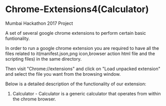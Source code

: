 # Chrome-Extensions4(Calculator)

Mumbai Hackathon 2017 Project


A set of several google chrome extensions to perform certain basic funtionality.


In order to run a google chrome extension you are required to have all the files related to it(manifest.json,png icon,browser action html file and the scripting files) in the same directory.

Then visit "Chrome://extensions" and click on "Load unpacked extension" and select the file you want from the browsing window. 

Below is a detailed description of the functionality of our extension:

1) Calculator
            - Calculator is a generic calculator that operates from within the chrome browser.
      
